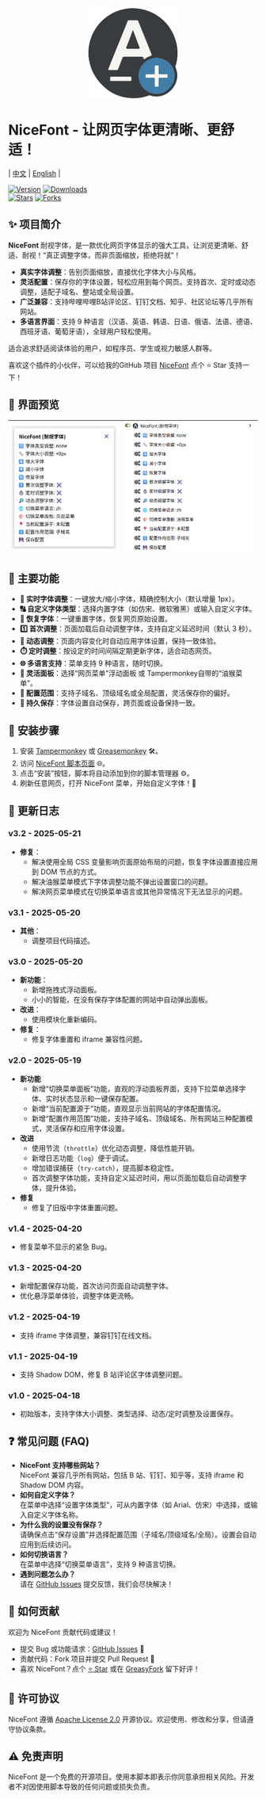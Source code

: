 <div align="center">
  <img src="https://raw.githubusercontent.com/10D24D/NiceFont/main/static/logo.png" width="180" alt="NiceFont Logo"/>
</div>

# NiceFont - 让网页字体更清晰、更舒适！

| [中文](https://github.com/10D24D/NiceFont/blob/main/README.md) | [English](https://github.com/10D24D/NiceFont/blob/main/docs/README_EN.md) |

[![Version](https://img.shields.io/greasyfork/v/533232?style=for-the-badge&label=版本&logo=velog&logoColor=BE95FF&color=7B68EE)](https://greasyfork.org/scripts/533232-nicefont) 
[![Downloads](https://img.shields.io/greasyfork/dt/533232?style=for-the-badge&label=用户安装量&logo=bilibili&logoColor=78FF96)](https://greasyfork.org/scripts/533232-nicefont)  
[![Stars](https://img.shields.io/github/stars/10D24D/NiceFont?style=for-the-badge&label=Stars&logo=undertale&logoColor=red&color=orange)](https://github.com/10D24D/NiceFont) 
[![Forks](https://img.shields.io/github/forks/10D24D/NiceFont?style=for-the-badge&label=Forks&logo=stackshare&logoColor=green&color=0AC18E)](https://github.com/10D24D/NiceFont)

## ✨ 项目简介

**NiceFont** 耐视字体，是一款优化网页字体显示的强大工具，让浏览更清晰、舒适、耐视！“真正调整字体，而非页面缩放，拒绝将就”！
- **真实字体调整**：告别页面缩放，直接优化字体大小与风格。  
- **灵活配置**：保存你的字体设置，轻松应用到每个网页。支持首次、定时或动态调整，适配子域名、整站或全局设置。 
- **广泛兼容**：支持哔哩哔哩B站评论区、钉钉文档、知乎、社区论坛等几乎所有网站。 
- **多语言界面**：支持 9 种语言（汉语、英语、韩语、日语、俄语、法语、德语、西班牙语、葡萄牙语），全球用户轻松使用。

适合追求舒适阅读体验的用户，如程序员、学生或视力敏感人群等。

喜欢这个插件的小伙伴，可以给我的GitHub 项目 [NiceFont](https://github.com/10D24D/NiceFont) 点个 ⭐ Star 支持一下！

## 🎨 界面预览

| ![UI 1](https://raw.githubusercontent.com/10D24D/NiceFont/refs/heads/main/static/ui_1_zh.png) | ![UI 2](https://raw.githubusercontent.com/10D24D/NiceFont/refs/heads/main/static/ui_2_zh.png) |
| :-----------------------------------------------------------------------------------------: | :-----------------------------------------------------------------------------------------: |

## 📑 主要功能

- **📏 实时字体调整**：一键放大/缩小字体，精确控制大小（默认增量 1px）。
- **🔠 自定义字体类型**：选择内置字体（如仿宋、微软雅黑）或输入自定义字体。
- **🔄 恢复字体**：一键重置字体，恢复网页原始设置。
- **1️⃣ 首次调整**：页面加载后自动调整字体，支持自定义延迟时间（默认 3 秒）。
- **🔎 动态调整**：页面内容变化时自动应用字体设置，保持一致体验。
- **⏱️ 定时调整**：按设定的时间间隔定期更新字体，适合动态网页。
- **🌐 多语言支持**：菜单支持 9 种语言，随时切换。
- **🎨 灵活面板**：选择“网页菜单”浮动面板 或 Tampermonkey自带的“油猴菜单”。
- **📍 配置范围**：支持子域名、顶级域名或全局配置，灵活保存你的偏好。
- **💾 持久保存**：字体设置自动保存，跨页面或设备保持一致。

## 🚀 安装步骤

1. 安装 [Tampermonkey](https://www.tampermonkey.net/) 或 [Greasemonkey](https://www.greasespot.net/) 🛠️。
2. 访问 [NiceFont 脚本页面](https://greasyfork.org/zh-CN/scripts/533232-nicefont) 🌐。
3. 点击“安装”按钮，脚本将自动添加到你的脚本管理器 ⚙️。
4. 刷新任意网页，打开 NiceFont 菜单，开始自定义字体！🔄

## 📜 更新日志

### v3.2 - 2025-05-21
- **修复**：
  - 解决使用全局 CSS 变量影响页面原始布局的问题，恢复字体设置直接应用到 DOM 节点的方式。
  - 解决油猴菜单模式下字体调整功能不弹出设置窗口的问题。
  - 解决网页菜单模式在切换菜单语言或其他异常情况下无法显示的问题。

### v3.1 - 2025-05-20
- **其他**：
  - 调整项目代码描述。

### v3.0 - 2025-05-20
- **新功能**：
  - 新增拖拽式浮动面板。
  - 小小的智能，在没有保存字体配置的网站中自动弹出面板。
- **改进**：
  - 使用模块化重新编码。
- **修复**：
  - 修复字体重置和 iframe 兼容性问题。

### v2.0 - 2025-05-19
- **新功能**
  - 新增“切换菜单面板”功能，直观的浮动面板界面，支持下拉菜单选择字体、实时状态显示和一键保存配置。
  - 新增“当前配置源于”功能，直观显示当前网站的字体配置情况。
  - 新增“配置作用范围”功能，支持子域名、顶级域名、所有网站三种配置模式，灵活保存和应用字体设置。
- **改进**
  - 使用节流（`throttle`）优化动态调整，降低性能开销。
  - 新增日志功能（`log`）便于调试。
  - 增加错误捕获（`try-catch`），提高脚本稳定性。
  - 首次调整字体功能，支持自定义延迟时间，用以页面加载后自动调整字体，提升体验。
- **修复**
  - 修复了旧版中字体重置问题。

### v1.4 - 2025-04-20
- 修复菜单不显示的紧急 Bug。

### v1.3 - 2025-04-20
- 新增配置保存功能，首次访问页面自动调整字体。
- 优化悬浮菜单体验，调整字体更流畅。

### v1.2 - 2025-04-19
- 支持 iframe 字体调整，兼容钉钉在线文档。

### v1.1 - 2025-04-19
- 支持 Shadow DOM，修复 B 站评论区字体调整问题。

### v1.0 - 2025-04-18
- 初始版本，支持字体大小调整、类型选择、动态/定时调整及设置保存。

## ❓ 常见问题 (FAQ)

- **NiceFont 支持哪些网站？**  
  NiceFont 兼容几乎所有网站，包括 B 站、钉钉、知乎等，支持 iframe 和 Shadow DOM 内容。
- **如何自定义字体？**  
  在菜单中选择“设置字体类型”，可从内置字体（如 Arial、仿宋）中选择，或输入自定义字体名称。
- **为什么我的设置没有保存？**  
  请确保点击“保存设置”并选择配置范围（子域名/顶级域名/全局）。设置会自动应用到后续访问。
- **如何切换语言？**  
  在菜单中选择“切换菜单语言”，支持 9 种语言切换。
- **遇到问题怎么办？**  
  请在 [GitHub Issues](https://github.com/10D24D/NiceFont/issues) 提交反馈，我们会尽快解决！

## 🤝 如何贡献

欢迎为 NiceFont 贡献代码或建议！  
- 提交 Bug 或功能请求：[GitHub Issues](https://github.com/10D24D/NiceFont/issues) 📝  
- 贡献代码：Fork 项目并提交 Pull Request 🚀  
- 喜欢 NiceFont？点个 [⭐ Star](https://github.com/10D24D/NiceFont) 或在 [GreasyFork](https://greasyfork.org/zh-CN/scripts/533232-nicefont) 留下好评！

## 📝 许可协议

NiceFont 遵循 [Apache License 2.0](https://www.apache.org/licenses/LICENSE-2.0) 开源协议。欢迎使用、修改和分享，但请遵守协议条款。

## ⚠️ 免责声明

NiceFont 是一个免费的开源项目。使用本脚本即表示你同意承担相关风险。开发者不对因使用脚本导致的任何问题或损失负责。
